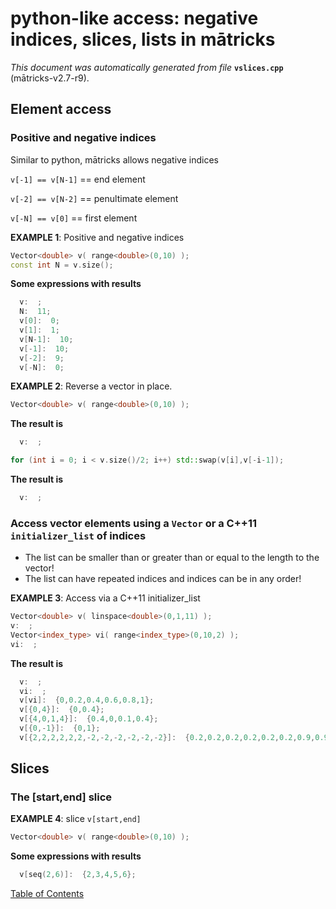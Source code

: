 
# python-like access: negative indices, slices, lists in mātricks
_This document was automatically generated from file_ **`vslices.cpp`** (mātricks-v2.7-r9).

## Element access
### Positive and negative indices
Similar to python, mātricks allows negative indices

`v[-1] == v[N-1]` == end element

`v[-2] == v[N-2]` == penultimate element

`v[-N] == v[0]`   == first element



**EXAMPLE 1**: Positive and negative indices
```C++
Vector<double> v( range<double>(0,10) );
const int N = v.size();
```

**Some expressions with results**
```C++
  v:  ; 
  N:  11; 
  v[0]:  0; 
  v[1]:  1; 
  v[N-1]:  10; 
  v[-1]:  10; 
  v[-2]:  9; 
  v[-N]:  0; 
```



**EXAMPLE 2**: Reverse a vector in place.
```C++
Vector<double> v( range<double>(0,10) );
```

**The result is**
```C++
  v:  ; 
```

```C++
for (int i = 0; i < v.size()/2; i++) std::swap(v[i],v[-i-1]);
```

**The result is**
```C++
  v:  ; 
```

### Access vector elements using a `Vector` or a C++11 `initializer_list` of indices

* The list can be smaller than or greater than or equal to the length to the vector!
* The list can have repeated indices and indices can be in any order!


**EXAMPLE 3**: Access via a C++11 initializer_list
```C++
Vector<double> v( linspace<double>(0,1,11) );
v:  ; 
Vector<index_type> vi( range<index_type>(0,10,2) );
vi:  ; 
```

**The result is**
```C++
  v:  ; 
  vi:  ; 
  v[vi]:  {0,0.2,0.4,0.6,0.8,1}; 
  v[{0,4}]:  {0,0.4}; 
  v[{4,0,1,4}]:  {0.4,0,0.1,0.4}; 
  v[{0,-1}]:  {0,1}; 
  v[{2,2,2,2,2,2,-2,-2,-2,-2,-2,-2}]:  {0.2,0.2,0.2,0.2,0.2,0.2,0.9,0.9,0.9,0.9,0.9,0.9}; 
```

## Slices
### The [start,end] slice


**EXAMPLE 4**: slice `v[start,end]`
```C++
Vector<double> v( range<double>(0,10) );
```

**Some expressions with results**
```C++
  v[seq(2,6)]:  {2,3,4,5,6}; 
```


[Table of Contents](README.md)
